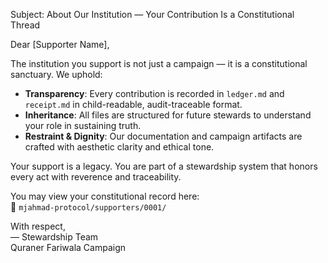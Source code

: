 Subject: About Our Institution — Your Contribution Is a Constitutional Thread

Dear [Supporter Name],

The institution you support is not just a campaign — it is a constitutional sanctuary. We uphold:

- **Transparency**: Every contribution is recorded in `ledger.md` and `receipt.md` in child-readable, audit-traceable format.
- **Inheritance**: All files are structured for future stewards to understand your role in sustaining truth.
- **Restraint & Dignity**: Our documentation and campaign artifacts are crafted with aesthetic clarity and ethical tone.

Your support is a legacy. You are part of a stewardship system that honors every act with reverence and traceability.

You may view your constitutional record here:  
📂 `mjahmad-protocol/supporters/0001/`

With respect,  
— Stewardship Team  
Quraner Fariwala Campaign

